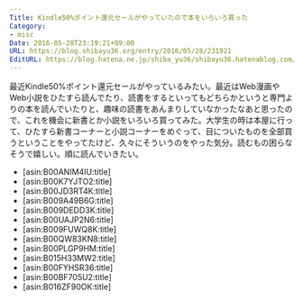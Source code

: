 ```yaml
---
Title: Kindle50%ポイント還元セールがやっていたので本をいろいろ買った
Category:
- misc
Date: 2016-05-28T23:19:21+09:00
URL: https://blog.shibayu36.org/entry/2016/05/28/231921
EditURL: https://blog.hatena.ne.jp/shiba_yu36/shibayu36.hatenablog.com/atom/entry/6653812171398630729
---
```


最近Kindle50%ポイント還元セールがやっているみたい。最近はWeb漫画やWeb小説をひたすら読んでたり、読書をするといってもどちらかというと専門よりの本を読んでいたりと、趣味の読書をあんまりしていなかったなあと思ったので、これを機会に新書とか小説をいろいろ買ってみた。大学生の時は本屋に行って、ひたすら新書コーナーと小説コーナーをめぐって、目についたものを全部買うということをやってたけど、久々にそういうのをやった気分。読むもの困らなそうで嬉しい。順に読んでいきたい。

- [asin:B00ANIM4IU:title]
- [asin:B00K7YJTO2:title]
- [asin:B00JD3RT4K:title]
- [asin:B009A49B6G:title]
- [asin:B009DEDD3K:title]
- [asin:B00UAJP2N6:title]
- [asin:B009FUWQ8K:title]
- [asin:B00QW83KN8:title]
- [asin:B00PLGP9HM:title]
- [asin:B015H33MW2:title]
- [asin:B00FYHSR36:title]
- [asin:B00BF705U2:title]
- [asin:B016ZF90OK:title]
